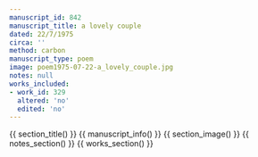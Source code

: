 ```yaml
---
manuscript_id: 842
manuscript_title: a lovely couple
dated: 22/7/1975
circa: ''
method: carbon
manuscript_type: poem
image: poem1975-07-22-a_lovely_couple.jpg
notes: null
works_included:
- work_id: 329
  altered: 'no'
  edited: 'no'
---
```


{{ section_title() }}
{{ manuscript_info() }}
{{ section_image() }}
{{ notes_section() }}
{{ works_section() }}

